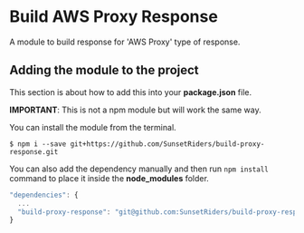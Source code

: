 # Build AWS Proxy Response
A module to build response for 'AWS Proxy' type of response.

## Adding the module to the project

This section is about how to add this into your **package.json** file.

**IMPORTANT**: This is not a npm module but will work the same way.

You can install the module from the terminal.

```
$ npm i --save git+https://github.com/SunsetRiders/build-proxy-response.git
```

You can also add the dependency manually and then run ```npm install``` command to place it inside the **node_modules** folder.

```javascript
"dependencies": {
  ...
  "build-proxy-response": "git@github.com:SunsetRiders/build-proxy-response.git"
}
 ```
